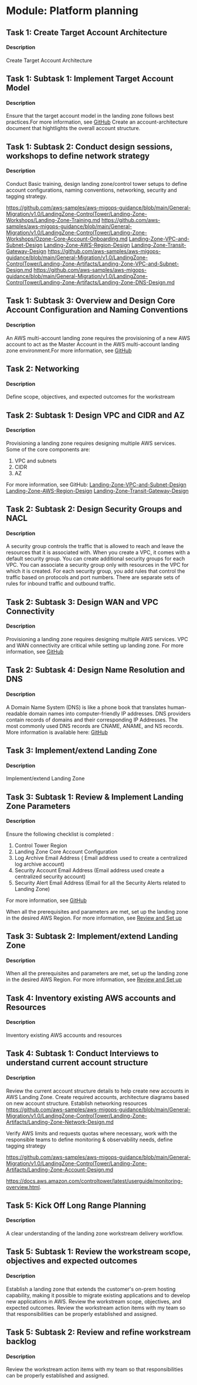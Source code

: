 
# Module: Platform planning
## Task 1: Create Target Account Architecture
#### Description
Create Target Account Architecture
## Task 1: Subtask 1: Implement Target Account Model
#### Description
Ensure that the target account model in the landing zone follows best practices.For more information, see [GitHub](https://github.com/aws-samples/aws-migops-guidance/blob/main/General-Migration/v1.0/LandingZone-ControlTower/Landing-Zone-Artifacts/Landing-Zone-Account-Design.md)
Create an account-architecture document that hightlights the overall account structure. 
## Task 1: Subtask 2: Conduct design sessions, workshops to define network strategy
#### Description
Conduct Basic training, design landing zone/control tower setups to define account configurations, naming conventions, networking, security and tagging strategy.

https://github.com/aws-samples/aws-migops-guidance/blob/main/General-Migration/v1.0/LandingZone-ControlTower/Landing-Zone-Workshops/Landing-Zone-Training.md
https://github.com/aws-samples/aws-migops-guidance/blob/main/General-Migration/v1.0/LandingZone-ControlTower/Landing-Zone-Workshops/Ozone-Core-Account-Onboarding.md
[Landing-Zone-VPC-and-Subnet-Design](https://github.com/aws-samples/aws-migops-guidance/blob/main/General-Migration/v1.0/LandingZone-ControlTower/Landing-Zone-Artifacts/Landing-Zone-VPC-and-Subnet-Design.md)
[Landing-Zone-AWS-Region-Design](https://github.com/aws-samples/aws-migops-guidance/blob/main/General-Migration/v1.0/LandingZone-ControlTower/Landing-Zone-Artifacts/Landing-Zone-AWS-Region-Design.md)
[Landing-Zone-Transit-Gateway-Design](https://github.com/aws-samples/aws-migops-guidance/blob/main/General-Migration/v1.0/LandingZone-ControlTower/Landing-Zone-Artifacts/Landing-Zone-Transit-Gateway-Design.md)
https://github.com/aws-samples/aws-migops-guidance/blob/main/General-Migration/v1.0/LandingZone-ControlTower/Landing-Zone-Artifacts/Landing-Zone-VPC-and-Subnet-Design.md
https://github.com/aws-samples/aws-migops-guidance/blob/main/General-Migration/v1.0/LandingZone-ControlTower/Landing-Zone-Artifacts/Landing-Zone-DNS-Design.md

## Task 1: Subtask 3: Overview and Design Core Account Configuration and Naming Conventions
#### Description
An AWS multi-account landing zone requires the provisioning of a new AWS account to act as the Master Account in the AWS multi-account landing zone environment.For more information, see [GitHub](https://github.com/aws-samples/aws-migops-guidance/blob/main/General-Migration/v1.0/LandingZone-ControlTower/Landing-Zone-Workshops/Ozone-Core-Account-Onboarding.md)
## Task 2: Networking
#### Description
Define scope, objectives, and expected outcomes for the workstream
## Task 2: Subtask 1: Design VPC and CIDR and AZ
#### Description
Provisioning a landing zone requires designing multiple AWS services. Some of the core components are: 
1) VPC and subnets 
2) CIDR 
3) AZ 

For more information, see GitHub: 
[Landing-Zone-VPC-and-Subnet-Design](https://github.com/aws-samples/aws-migops-guidance/blob/main/General-Migration/v1.0/LandingZone-ControlTower/Landing-Zone-Artifacts/Landing-Zone-VPC-and-Subnet-Design.md)
[Landing-Zone-AWS-Region-Design](https://github.com/aws-samples/aws-migops-guidance/blob/main/General-Migration/v1.0/LandingZone-ControlTower/Landing-Zone-Artifacts/Landing-Zone-AWS-Region-Design.md)
[Landing-Zone-Transit-Gateway-Design](https://github.com/aws-samples/aws-migops-guidance/blob/main/General-Migration/v1.0/LandingZone-ControlTower/Landing-Zone-Artifacts/Landing-Zone-Transit-Gateway-Design.md)
## Task 2: Subtask 2: Design Security Groups and NACL
#### Description
A security group controls the traffic that is allowed to reach and leave the resources that it is associated with. When you create a VPC, it comes with a default security group. You can create additional security groups for each VPC. You can associate a security group only with resources in the VPC for which it is created. For each security group, you add rules that control the traffic based on protocols and port numbers. There are separate sets of rules for inbound traffic and outbound traffic.
## Task 2: Subtask 3: Design WAN and VPC Connectivity
#### Description
Provisioning a landing zone requires designing multiple AWS services. VPC and WAN connectivity are critical while setting up landing zone. For more information, see [GitHub](https://github.com/aws-samples/aws-migops-guidance/blob/main/General-Migration/v1.0/LandingZone-ControlTower/Landing-Zone-Artifacts/Landing-Zone-VPC-and-Subnet-Design.md)
## Task 2: Subtask 4: Design Name Resolution and DNS
#### Description
A Domain Name System (DNS) is like a phone book that translates human-readable domain names into computer-friendly IP addresses. DNS providers contain records of domains and their corresponding IP Addresses. The most commonly used DNS records are CNAME, ANAME, and NS records. More information is available here: [GitHub](https://github.com/aws-samples/aws-migops-guidance/blob/main/General-Migration/v1.0/LandingZone-ControlTower/Landing-Zone-Artifacts/Landing-Zone-DNS-Design.md)
## Task 3: Implement/extend Landing Zone
#### Description
Implement/extend Landing Zone
## Task 3: Subtask 1: Review & Implement Landing Zone Parameters
#### Description
Ensure the following checklist is completed : 
1) Control Tower Region 
2) Landing Zone Core Account Configuration 
3) Log Archive Email Address ( Email address used to create a centralized log archive account) 
4) Security Account Email Address (Email address used create a centralized security account) 
5) Security Alert Email Address (Email for all the Security Alerts related to Landing Zone)

For more information, see [GitHub](https://github.com/aws-samples/aws-migops-guidance/blob/main/General-Migration/v1.0/LandingZone-ControlTower/Landing-Zone-Artifacts/Landing-Zone-Control-Tower---Launch-Parameters.md)

When all the prerequisites and parameters are met, set up the landing zone in the desired AWS Region. For more information, see [Review and Set up](https://docs.aws.amazon.com/controltower/latest/userguide/review-and-set-up.html.)
## Task 3: Subtask 2: Implement/extend Landing Zone
#### Description
When all the prerequisites and parameters are met, set up the landing zone in the desired AWS Region. For more information, see [Review and Set up](https://docs.aws.amazon.com/controltower/latest/userguide/review-and-set-up.html.)
## Task 4: Inventory existing AWS accounts and Resources
#### Description
Inventory existing AWS accounts and resources
## Task 4: Subtask 1: Conduct Interviews to understand current account structure
#### Description
Review the current account structure details to help create new accounts in AWS Landing Zone.
Create required accounts, architecture diagrams based on new account structure. Establish networking resources
https://github.com/aws-samples/aws-migops-guidance/blob/main/General-Migration/v1.0/LandingZone-ControlTower/Landing-Zone-Artifacts/Landing-Zone-Network-Design.md

Verify AWS limits and requests quotas where necessary, work with the responsible teams to define monitoring & observability needs, define tagging strategy

https://github.com/aws-samples/aws-migops-guidance/blob/main/General-Migration/v1.0/LandingZone-ControlTower/Landing-Zone-Artifacts/Landing-Zone-Account-Design.md

https://docs.aws.amazon.com/controltower/latest/userguide/monitoring-overview.html.
## Task 5: Kick Off Long Range Planning
#### Description
A clear understanding of the landing zone workstream delivery workflow.
## Task 5: Subtask 1: Review the workstream scope, objectives and expected outcomes
#### Description
Establish a landing zone that extends the customer's on-prem hosting capability, making it possible to migrate existing applications and to develop new applications in AWS. Review the workstream scope, objectives, and expected outcomes. Review the workstream action items with my team so that responsibilities can be properly established and assigned.
## Task 5: Subtask 2: Review and refine workstream backlog
#### Description
Review the workstream action items with my team so that responsibilities can be properly established and assigned.